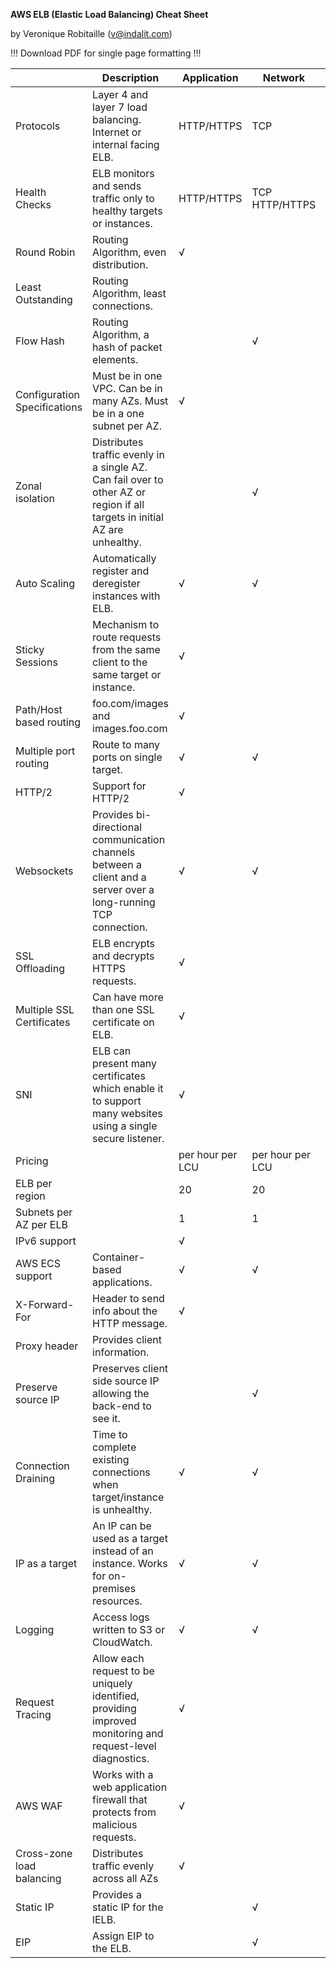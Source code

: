 **AWS ELB (Elastic Load Balancing) Cheat Sheet**  

by Veronique Robitaille (v@indalit.com)  	


!!! Download PDF for single page formatting !!!


  || Description | Application | Network | Classic |
--------- | ----------- | ------------- | ---------- | ---------
Protocols |	Layer 4 and layer 7 load balancing. Internet or internal facing ELB. | HTTP/HTTPS |	TCP	| TCP/SSL HTTP/HTTPS |
Health Checks |	ELB monitors and sends traffic only to healthy targets or instances. | HTTP/HTTPS |	TCP HTTP/HTTPS | TCP/SSL HTTP/HTTPS
Round Robin	|	Routing Algorithm, even distribution.	|	√	|		|	√
Least Outstanding	|	Routing Algorithm, least connections.	|		|		|	√
Flow Hash	|	Routing Algorithm, a hash of packet elements.	|		|	√	|	
Configuration Specifications	|	Must be in one VPC.  Can be in many AZs.  Must be in a one subnet per AZ.	|	√	|	|		√
Zonal isolation	|	Distributes traffic evenly in a single AZ.  Can fail over to other AZ or region if all targets in initial AZ are unhealthy.	|		|	√	|	
Auto Scaling	|	Automatically register and deregister instances with ELB.	|	√	|	√	|	√
Sticky Sessions	|	Mechanism to route requests from the same client to the same target or instance.	|	√	|		|	√
Path/Host based routing	|	foo.com/images and images.foo.com	|	√	|    |			
Multiple port routing	|	Route to many ports on single target.	|	√	|	√	|	
HTTP/2	|	Support for HTTP/2	|	√	|   |			
Websockets 	|	Provides bi-directional communication channels between a client and a server over a long-running TCP connection.	|	√	|	√	|	
SSL Offloading	|	ELB encrypts and decrypts HTTPS requests.	|	√		|   |		√
Multiple SSL Certificates	|	Can have more than one SSL certificate on ELB.	|	√	|		|	
SNI	|	ELB can present many certificates which enable it to support many websites using a single secure listener.	|	√	|	|		
Pricing	|		|	per hour   per LCU	|	per hour   per LCU	|	per hour   per GB
ELB per region		|		| 20	|	20	|	20
Subnets per AZ per ELB	|		|	1	|	1	|	1
IPv6 support	|		|	√	|	|		
AWS ECS support	|	Container-based applications.	|	√	|	√	|	
X-Forward-For	|	Header to send info about the HTTP message.	|	√	|	|		√
Proxy header	|	Provides client information.	|		|		|	TCP/SSL
Preserve source IP	|	Preserves client side source IP allowing the back-end to see it. 		|	|	√	|	
Connection Draining	|	Time to complete existing connections when target/instance is unhealthy.	|	√	|	√	|	√
IP as a target	|	An IP can be used as a target instead of an instance.  Works for on-premises resources.	|	√	|	√	|	
Logging	|	Access logs written to S3 or CloudWatch.	|	√	|	√	|	√
Request Tracing	|	Allow each request to be uniquely identified, providing improved monitoring and request-level diagnostics.	| √	| |			
AWS WAF	|	Works with a web application firewall that protects from malicious requests.	|	√	|		|	
Cross-zone load balancing	|	Distributes traffic evenly across all AZs	|	√	|  |			√
Static IP	|	Provides a static IP for the lELB.	|		|	√	|	
EIP		| Assign EIP to the ELB.		| |		√		|
